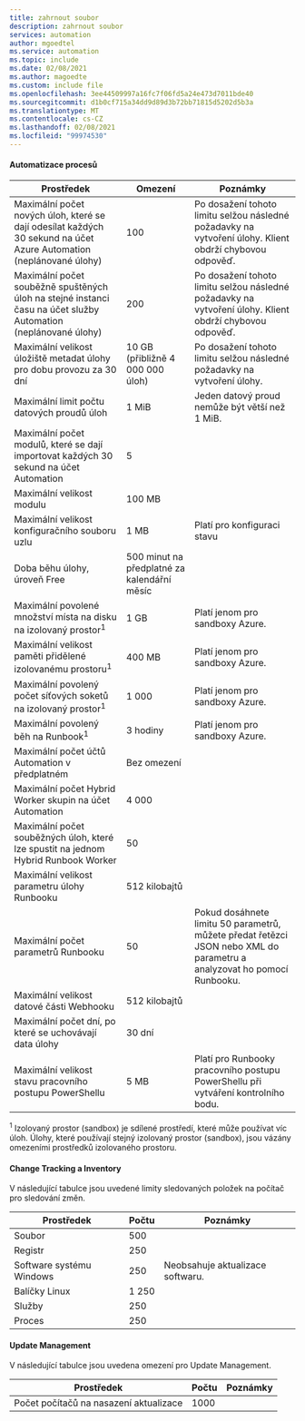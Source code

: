 ```yaml
---
title: zahrnout soubor
description: zahrnout soubor
services: automation
author: mgoedtel
ms.service: automation
ms.topic: include
ms.date: 02/08/2021
ms.author: magoedte
ms.custom: include file
ms.openlocfilehash: 3ee44509997a16fc7f06fd5a24e473d7011bde40
ms.sourcegitcommit: d1b0cf715a34dd9d89d3b72bb71815d5202d5b3a
ms.translationtype: MT
ms.contentlocale: cs-CZ
ms.lasthandoff: 02/08/2021
ms.locfileid: "99974530"
---
```

#### <a name="process-automation"></a>Automatizace procesů

| Prostředek | Omezení |Poznámky|
| --- | --- |---|
| Maximální počet nových úloh, které se dají odesílat každých 30 sekund na účet Azure Automation (neplánované úlohy) |100 |Po dosažení tohoto limitu selžou následné požadavky na vytvoření úlohy. Klient obdrží chybovou odpověď.|
| Maximální počet souběžně spuštěných úloh na stejné instanci času na účet služby Automation (neplánované úlohy) |200 |Po dosažení tohoto limitu selžou následné požadavky na vytvoření úlohy. Klient obdrží chybovou odpověď.|
| Maximální velikost úložiště metadat úlohy pro dobu provozu za 30 dní | 10 GB (přibližně 4 000 000 úloh)|Po dosažení tohoto limitu selžou následné požadavky na vytvoření úlohy. |
| Maximální limit počtu datových proudů úloh|1 MiB|Jeden datový proud nemůže být větší než 1 MiB.|
| Maximální počet modulů, které se dají importovat každých 30 sekund na účet Automation |5 ||
| Maximální velikost modulu |100 MB ||
| Maximální velikost konfiguračního souboru uzlu | 1 MB | Platí pro konfiguraci stavu |
| Doba běhu úlohy, úroveň Free |500 minut na předplatné za kalendářní měsíc ||
| Maximální povolené množství místa na disku na izolovaný prostor<sup>1</sup> |1 GB |Platí jenom pro sandboxy Azure.|
| Maximální velikost paměti přidělené izolovanému prostoru<sup>1</sup> |400 MB |Platí jenom pro sandboxy Azure.|
| Maximální povolený počet síťových soketů na izolovaný prostor<sup>1</sup> |1 000 |Platí jenom pro sandboxy Azure.|
| Maximální povolený běh na Runbook<sup>1</sup> |3 hodiny |Platí jenom pro sandboxy Azure.|
| Maximální počet účtů Automation v předplatném |Bez omezení ||
| Maximální počet Hybrid Worker skupin na účet Automation|4 000||
|Maximální počet souběžných úloh, které lze spustit na jednom Hybrid Runbook Worker|50 ||
| Maximální velikost parametru úlohy Runbooku   | 512 kilobajtů||
| Maximální počet parametrů Runbooku   | 50|Pokud dosáhnete limitu 50 parametrů, můžete předat řetězci JSON nebo XML do parametru a analyzovat ho pomocí Runbooku.|
| Maximální velikost datové části Webhooku |  512 kilobajtů|
| Maximální počet dní, po které se uchovávají data úlohy|30 dní|
| Maximální velikost stavu pracovního postupu PowerShellu |5 MB| Platí pro Runbooky pracovního postupu PowerShellu při vytváření kontrolního bodu.|

<sup>1</sup> Izolovaný prostor (sandbox) je sdílené prostředí, které může používat víc úloh. Úlohy, které používají stejný izolovaný prostor (sandbox), jsou vázány omezeními prostředků izolovaného prostoru.

#### <a name="change-tracking-and-inventory"></a>Change Tracking a Inventory

V následující tabulce jsou uvedené limity sledovaných položek na počítač pro sledování změn.

| **Prostředek** | **Počtu**| **Poznámky** |
|---|---|---|
|Soubor|500||
|Registr|250||
|Software systému Windows|250|Neobsahuje aktualizace softwaru.|
|Balíčky Linux|1 250||
|Služby|250||
|Proces|250||

#### <a name="update-management"></a>Update Management

V následující tabulce jsou uvedena omezení pro Update Management.

| **Prostředek** | **Počtu**| **Poznámky** |
|---|---|---|
|Počet počítačů na nasazení aktualizace|1000||
